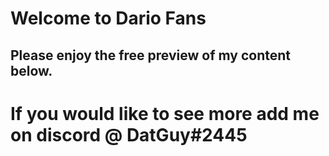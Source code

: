 # Welcome to Dario Fans

## Please enjoy the free preview of my content below.

# If you would like to see more add me on discord @ DatGuy#2445




